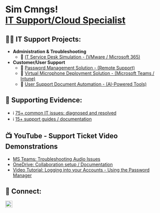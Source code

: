 <h1>Sim Cmngs! <br/><a href="https://github.com/simcmngs">IT Support/Cloud Specialist</a></h1>

<h2>🐱‍💻 IT Support Projects:</h2>

- <b>Administration & Troubleshooting</b>
  - 💬 [IT Service Desk Simulation - (VMware / Microsoft 365)](https://github.com/SimCmngs/ITSupport-TrainingSimualtion)
- <b>Customer/User Support </b>
  - 🛅 [Password Management Solution - (Remote Support)](https://github.com/SimCmngs/PasswordManager-Implementation)
  - 📲 [Virtual Microphone Deployment Solution - (Microsoft Teams / Intune)](https://github.com/SimCmngs/MSTeamsVirtualMic-AppDeployment)
  - 📝 [User Support Document Automation - (AI-Powered Tools)](https://github.com/SimCmngs/SupportDocs-AI-Automation)

<h2>🧿 Supporting Evidence:</h2>

- ℹ [75+ common IT issues: diagnosed and resolved](https://github.com/SimCmngs/IT-IssuesDiagnosedAndResolved)
- ℹ [15+ support guides / documentation](https://github.com/SimCmngs/UserSupportGuides)

<h2>📺 YouTube - Support Ticket Video Demonstrations</h2>

- [MS Teams: Troubleshooting Audio Issues](https://youtu.be/qudKhUeyLH0)
- [OneDrive: Collaboration setup / Documentation](https://youtu.be/JdyWYHMRDXc)
- [Video Tutorial: Logging into your Accounts - Using the Password Manager](https://youtu.be/6g3I2nGUg50)

<h2> 🤳 Connect:</h2>

[<img align="left" alt="JoshMadakor | YouTube" width="22px" src="https://cdn.jsdelivr.net/npm/simple-icons@v3/icons/youtube.svg" />][youtube]

[youtube]: https://www.youtube.com/@SimCmngs/playlists

<!--
**simcmngs/simcmngs** is a ✨ _special_ ✨ repository because its `README.md` (this file) appears on your GitHub profile.

Here are some ideas to get you started:

- 🔭 I’m currently working on ...
- 🌱 I’m currently learning ...
- 👯 I’m looking to collaborate on ...
- 🤔 I’m looking for help with ...
- 💬 Ask me about ...
- 📫 How to reach me: ...
- 😄 Pronouns: ...
- ⚡ Fun fact: ...
-->
